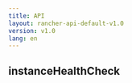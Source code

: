 ```yaml
---
title: API
layout: rancher-api-default-v1.0
version: v1.0
lang: en
---
```


## instanceHealthCheck





